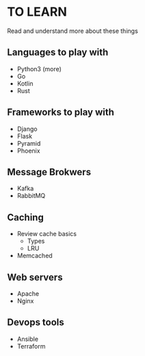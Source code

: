 # TO LEARN

Read and understand more about these things

## Languages to play with
- Python3 (more)
- Go
- Kotlin
- Rust

## Frameworks to play with
- Django
- Flask
- Pyramid
- Phoenix

## Message Brokwers
- Kafka
- RabbitMQ

## Caching
- Review cache basics
  - Types
  - LRU
- Memcached

## Web servers
- Apache
- Nginx

## Devops tools
- Ansible
- Terraform
